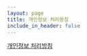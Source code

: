 ```yaml
---
layout: page
title: 개인정보 처리방침
include_in_header: false
---
```


[개인정보 처리방침](https://genio03.notion.site/c7881287734d4d15af5a9db2bc766054)
